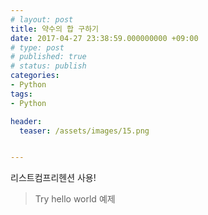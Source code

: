 ```yaml
---
# layout: post
title: 약수의 합 구하기
date: 2017-04-27 23:38:59.000000000 +09:00
# type: post
# published: true
# status: publish
categories:
- Python
tags:
- Python

header:
  teaser: /assets/images/15.png


---
```

<p><script src="https://gist.github.com/nck2/b6970f4acbac6e95e4ddaef40346c4ff.js"></script></p>
<p>리스트컴프리헨션 사용!</p>

> Try hello world 예제
